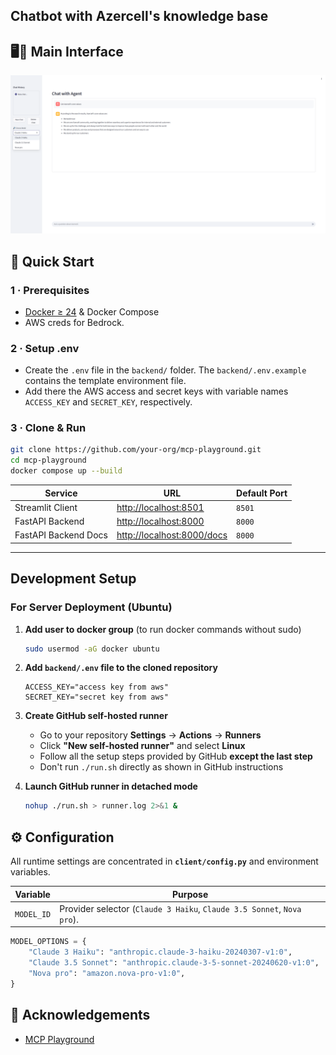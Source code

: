 ## Chatbot with Azercell's knowledge base
## 🖥️🔌 Main Interface
![Interface](frontend/assets/frontend_main.png)

## 🚀 Quick Start

### 1 · Prerequisites

* [Docker ≥ 24](https://docs.docker.com/) & Docker Compose
*  AWS creds for Bedrock.

### 2 · Setup .env

* Create the `.env` file in the `backend/` folder. The `backend/.env.example` contains the template environment file.
* Add there the AWS access and secret keys with variable names `ACCESS_KEY` and `SECRET_KEY`, respectively.

### 3 · Clone & Run

```bash
git clone https://github.com/your-org/mcp-playground.git
cd mcp-playground
docker compose up --build
```

| Service | URL | Default Port |
| ------- | --- | ------------ |
| Streamlit Client | <http://localhost:8501> | `8501` |
| FastAPI Backend | <http://localhost:8000> | `8000` |
| FastAPI Backend Docs | <http://localhost:8000/docs> | `8000` |
---


## Development Setup

### For Server Deployment (Ubuntu)

1. **Add user to docker group** (to run docker commands without sudo)
   ```bash
   sudo usermod -aG docker ubuntu
   ```

2. **Add `backend/.env` file to the cloned repository** 
   ```
   ACCESS_KEY="access key from aws"
   SECRET_KEY="secret key from aws"
   ```

3. **Create GitHub self-hosted runner**
   - Go to your repository **Settings** → **Actions** → **Runners**
   - Click **"New self-hosted runner"** and select **Linux**
   - Follow all the setup steps provided by GitHub **except the last step**
   - Don't run `./run.sh` directly as shown in GitHub instructions

4. **Launch GitHub runner in detached mode**
   ```bash
   nohup ./run.sh > runner.log 2>&1 &
   ```


## ⚙️ Configuration

All runtime settings are concentrated in **`client/config.py`** and environment variables.

| Variable | Purpose |
| -------- | ------- |
| `MODEL_ID` | Provider selector (`Claude 3 Haiku`, `Claude 3.5 Sonnet`, `Nova pro`).

```python
MODEL_OPTIONS = {
    "Claude 3 Haiku": "anthropic.claude-3-haiku-20240307-v1:0",
    "Claude 3.5 Sonnet": "anthropic.claude-3-5-sonnet-20240620-v1:0",
    "Nova pro": "amazon.nova-pro-v1:0",
}
```

## 🙏 Acknowledgements

* [MCP Playground ](https://github.com/Elkhn/mcp-playground)  